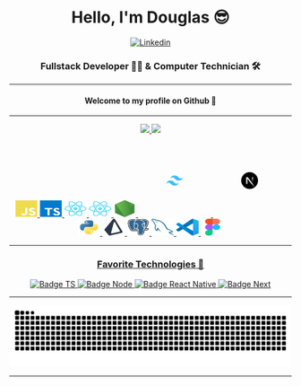 <h1 align="center">Hello, I'm Douglas 😎</h1>

<div align="center">
  <a href="https://www.linkedin.com/in/douglas-suzuki-775822219/" target="_blank">
    <img alt="Linkedin" src="https://img.shields.io/badge/LinkedIn-0077B5?style=for-the-badge&logo=linkedin&logoColor=white">
  </a>
</div>

<h3 align="center">Fullstack Developer 👨‍💻 & Computer Technician 🛠</h3> <hr>

<h4 align="center">Welcome to my profile on Github 🤝</h4> <hr>

<div align="center">
  <a href="https://github.com/DouglasSuzukiDS">
  <img height="180em" src="https://github-readme-stats.vercel.app/api?username=DouglasSuzukiDS&show_icons=true&theme=dracula&include_all_commits=true&count_private=true"/>
  <img height="180em" src="https://github-readme-stats.vercel.app/api/top-langs/?username=DouglasSuzukiDS&layout=compact&langs_count=7&theme=dracula"/>
</div>

<div align="center"><br>

  
  
  <img alt="JS" height="30" width="40" src="https://github.com/devicons/devicon/blob/master/icons/javascript/javascript-plain.svg">

  <img alt="TS" height="30" width="40" src="https://github.com/devicons/devicon/blob/master/icons/typescript/typescript-original.svg">
  
  <img alt="React" height="30" width="40" src="https://github.com/devicons/devicon/blob/master/icons/react/react-original.svg">

  <img alt="React Native" height="30" width="40" src="https://raw.githubusercontent.com/devicons/devicon/54cfe13ac10eaa1ef817a343ab0a9437eb3c2e08/icons/reactnative/reactnative-original.svg">
  
  <img alt="Node" height="30" width="40" src="https://github.com/devicons/devicon/blob/master/icons/nodejs/nodejs-original.svg">

  <img alt="TailwindCSS" height="30" width="30" style="margin: 50px" src="https://raw.githubusercontent.com/devicons/devicon/54cfe13ac10eaa1ef817a343ab0a9437eb3c2e08/icons/tailwindcss/tailwindcss-original.svg">

  <img alt="Next" height="30" width="30" style="margin: 50px" src="https://raw.githubusercontent.com/devicons/devicon/54cfe13ac10eaa1ef817a343ab0a9437eb3c2e08/icons/nextjs/nextjs-original.svg">

  <img alt="VSC" height="30" width="40" src="https://raw.githubusercontent.com/devicons/devicon/54cfe13ac10eaa1ef817a343ab0a9437eb3c2e08/icons/python/python-original.svg">

  <img alt="PrismaORM" height="30" width="40" src="https://raw.githubusercontent.com/devicons/devicon/54cfe13ac10eaa1ef817a343ab0a9437eb3c2e08/icons/prisma/prisma-original.svg">

  <img alt="PostgreSQL" height="30" width="40" src="https://raw.githubusercontent.com/devicons/devicon/54cfe13ac10eaa1ef817a343ab0a9437eb3c2e08/icons/postgresql/postgresql-original.svg">
  
  <img alt="MySQL" height="30" width="40" src="https://github.com/devicons/devicon/blob/master/icons/mysql/mysql-original.svg">
  
  <img alt="VSC" height="30" width="40" src="https://github.com/devicons/devicon/blob/master/icons/vscode/vscode-original.svg">

  <img alt="Figma" height="30" width="40" src="https://raw.githubusercontent.com/devicons/devicon/54cfe13ac10eaa1ef817a343ab0a9437eb3c2e08/icons/figma/figma-original.svg">

 </div> <hr>

<div align="center">
  <h3 align="center">Favorite Technologies 🥰</h3> 

  <img alt="Badge TS" src="https://img.shields.io/badge/TypeScript-007ACC?style=for-the-badge&logo=typescript&logoColor=white">
  <img alt="Badge Node" src="https://img.shields.io/badge/Node.js-43853D?style=for-the-badge&logo=node.js&logoColor=white">
  <img alt="Badge React Native" src="https://img.shields.io/badge/React_Native-20232A?style=for-the-badge&logo=react&logoColor=61DAFB">
  <img alt="Badge Next" src="https://img.shields.io/badge/next%20js-000000?style=for-the-badge&logo=nextdotjs&logoColor=white">
</div> <hr>

<picture>
  <source media="(prefers-color-scheme: dark)" srcset="https://raw.githubusercontent.com/DouglasSuzukiDS/DouglasSuzukiDS/output/github-contribution-grid-snake-dark.svg">
  <source media="(prefers-color-scheme: light)" srcset="https://raw.githubusercontent.com/DouglasSuzukiDS/DouglasSuzukiDS/output/github-contribution-grid-snake.svg">
  <img alt="github contribution grid snake animation" src="https://raw.githubusercontent.com/DouglasSuzukiDS/DouglasSuzukiDS/output/github-contribution-grid-snake.svg">
</picture>

<hr>
